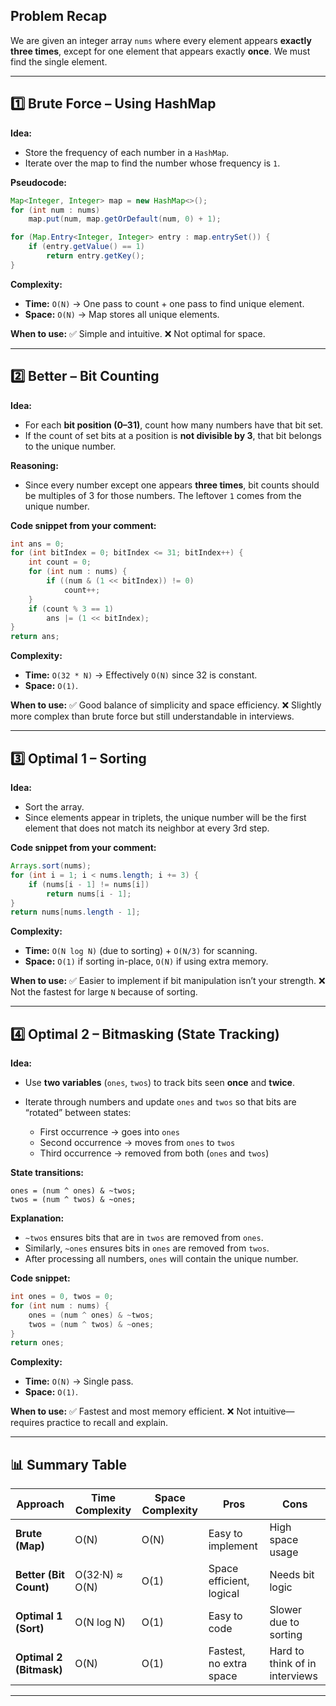 ## **Problem Recap**

We are given an integer array `nums` where every element appears **exactly three times**, except for one element that appears exactly **once**. We must find the single element.

---

## **1️⃣ Brute Force – Using HashMap**

**Idea:**

* Store the frequency of each number in a `HashMap`.
* Iterate over the map to find the number whose frequency is `1`.

**Pseudocode:**

```java
Map<Integer, Integer> map = new HashMap<>();
for (int num : nums)
    map.put(num, map.getOrDefault(num, 0) + 1);

for (Map.Entry<Integer, Integer> entry : map.entrySet()) {
    if (entry.getValue() == 1)
        return entry.getKey();
}
```

**Complexity:**

* **Time:** `O(N)` → One pass to count + one pass to find unique element.
* **Space:** `O(N)` → Map stores all unique elements.

**When to use:**
✅ Simple and intuitive.
❌ Not optimal for space.

---

## **2️⃣ Better – Bit Counting**

**Idea:**

* For each **bit position (0–31)**, count how many numbers have that bit set.
* If the count of set bits at a position is **not divisible by 3**, that bit belongs to the unique number.

**Reasoning:**

* Since every number except one appears **three times**, bit counts should be multiples of 3 for those numbers. The leftover `1` comes from the unique number.

**Code snippet from your comment:**

```java
int ans = 0;
for (int bitIndex = 0; bitIndex <= 31; bitIndex++) {
    int count = 0;
    for (int num : nums) {
        if ((num & (1 << bitIndex)) != 0)
            count++;
    }
    if (count % 3 == 1)
        ans |= (1 << bitIndex);
}
return ans;
```

**Complexity:**

* **Time:** `O(32 * N)` → Effectively `O(N)` since 32 is constant.
* **Space:** `O(1)`.

**When to use:**
✅ Good balance of simplicity and space efficiency.
❌ Slightly more complex than brute force but still understandable in interviews.

---

## **3️⃣ Optimal 1 – Sorting**

**Idea:**

* Sort the array.
* Since elements appear in triplets, the unique number will be the first element that does not match its neighbor at every 3rd step.

**Code snippet from your comment:**

```java
Arrays.sort(nums);
for (int i = 1; i < nums.length; i += 3) {
    if (nums[i - 1] != nums[i])
        return nums[i - 1];
}
return nums[nums.length - 1];
```

**Complexity:**

* **Time:** `O(N log N)` (due to sorting) + `O(N/3)` for scanning.
* **Space:** `O(1)` if sorting in-place, `O(N)` if using extra memory.

**When to use:**
✅ Easier to implement if bit manipulation isn’t your strength.
❌ Not the fastest for large `N` because of sorting.

---

## **4️⃣ Optimal 2 – Bitmasking (State Tracking)**

**Idea:**

* Use **two variables** (`ones`, `twos`) to track bits seen **once** and **twice**.
* Iterate through numbers and update `ones` and `twos` so that bits are “rotated” between states:

  * First occurrence → goes into `ones`
  * Second occurrence → moves from `ones` to `twos`
  * Third occurrence → removed from both (`ones` and `twos`)

**State transitions:**

```
ones = (num ^ ones) & ~twos;
twos = (num ^ twos) & ~ones;
```

**Explanation:**

* `~twos` ensures bits that are in `twos` are removed from `ones`.
* Similarly, `~ones` ensures bits in `ones` are removed from `twos`.
* After processing all numbers, `ones` will contain the unique number.

**Code snippet:**

```java
int ones = 0, twos = 0;
for (int num : nums) {
    ones = (num ^ ones) & ~twos;
    twos = (num ^ twos) & ~ones;
}
return ones;
```

**Complexity:**

* **Time:** `O(N)` → Single pass.
* **Space:** `O(1)`.

**When to use:**
✅ Fastest and most memory efficient.
❌ Not intuitive—requires practice to recall and explain.

---

## **📊 Summary Table**

| Approach                | Time Complexity | Space Complexity | Pros                     | Cons                           |
| ----------------------- | --------------- | ---------------- | ------------------------ | ------------------------------ |
| **Brute (Map)**         | O(N)            | O(N)             | Easy to implement        | High space usage               |
| **Better (Bit Count)**  | O(32·N) ≈ O(N)  | O(1)             | Space efficient, logical | Needs bit logic                |
| **Optimal 1 (Sort)**    | O(N log N)      | O(1)             | Easy to code             | Slower due to sorting          |
| **Optimal 2 (Bitmask)** | O(N)            | O(1)             | Fastest, no extra space  | Hard to think of in interviews |

---
